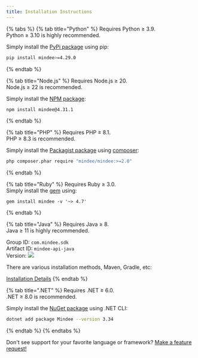```yaml
---
title: Installation Instructions
---
```


{% tabs %}
{% tab title="Python" %}
Requires Python ≥ 3.9.\
Python ≥ 3.10 is highly recommended.

Simply install the [PyPi package](https://pypi.org/project/mindee/) using pip:

```sh
pip install mindee>=4.29.0
```
{% endtab %}

{% tab title="Node.js" %}
Requires Node.js ≥ 20.\
Node.js ≥ 22 is recommended.

Simply install the [NPM package](https://www.npmjs.com/package/mindee):

```sh
npm install mindee@4.31.1
```
{% endtab %}

{% tab title="PHP" %}
Requires PHP ≥ 8.1.\
PHP ≥ 8.3 is recommended.

Simply install the [Packagist package](https://packagist.org/packages/mindee/mindee) using [composer](https://getcomposer.org/):

```sh
php composer.phar require "mindee/mindee:>=2.0"
```
{% endtab %}

{% tab title="Ruby" %}
Requires Ruby ≥ 3.0.\
Simply install the [gem](https://rubygems.org/gems/mindee/versions/4.7.0.pre.rc1) using:

```shell
gem install mindee -v '~> 4.7'
```
{% endtab %}

{% tab title="Java" %}
Requires Java ≥ 8.\
Java ≥ 11 is highly recommended.

Group ID: `com.mindee.sdk`\
Artifact ID: `mindee-api-java`\
Version: ![](https://img.shields.io/maven-central/v/com.mindee.sdk/mindee-api-java?style=flat-square\&label=%20)

There are various installation methods, Maven, Gradle, etc:

[Installation Details](https://central.sonatype.com/artifact/com.mindee.sdk/mindee-api-java)
{% endtab %}

{% tab title=".NET" %}
Requires .NET ≥ 6.0.\
.NET ≥ 8.0 is recommended.

Simply install the [NuGet package](https://www.nuget.org/packages/Mindee/3.29.0-rc4) using .NET CLI:

```sh
dotnet add package Mindee --version 3.34
```
{% endtab %}
{% endtabs %}

Don't see support for your favorite language or framework? [Make a feature request!](https://feedback.mindee.com/?b=682f69c9e2404756e7e68d1c)
